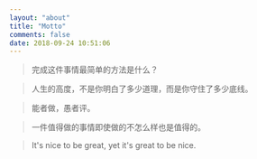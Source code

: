 ```yaml
---
layout: "about"
title: "Motto"
comments: false
date: 2018-09-24 10:51:06
---
```


> 完成这件事情最简单的方法是什么？

> 人生的高度，不是你明白了多少道理，而是你守住了多少底线。

> 能者做，愚者评。

> 一件值得做的事情即使做的不怎么样也是值得的。

> It's nice to be great, yet it's great to be nice.